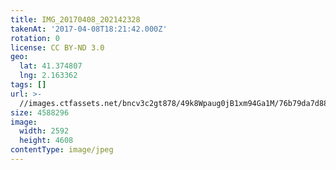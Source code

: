 ```yaml
---
title: IMG_20170408_202142328
takenAt: '2017-04-08T18:21:42.000Z'
rotation: 0
license: CC BY-ND 3.0
geo:
  lat: 41.374807
  lng: 2.163362
tags: []
url: >-
  //images.ctfassets.net/bncv3c2gt878/49k8Wpaug0jB1xm94Ga1M/76b79da7d88a03a4732cb50033fa0e90/img_20170408_202142328_33948004152_o
size: 4588296
image:
  width: 2592
  height: 4608
contentType: image/jpeg
---
```


